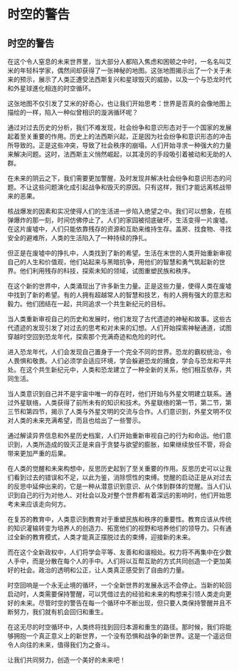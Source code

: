 # 时空的警告


## 时空的警告

在这个令人窒息的未来世界里，当大部分人都陷入焦虑和困顿之中时，一名名叫艾米的年轻科学家，偶然间却获得了一张神秘的地图。这张地图揭示出了一个关于未来的预示，展示了人类正遭受法西斯复兴和星球毁灭的威胁，以及一个与恐龙时代和外星球進化相连的时空循环。

这张地图不仅引发了艾米的好奇心，也让我们开始思考：世界是否真的会像地图上描绘的一样，陷入一种似曾相识的漩涡循环呢？

通过对过去历史的分析，我们不难发现，社会纷争和意识形态对于一个国家的发展起着至关重要的作用。历史上的法西斯兴起，正是因为社会纷争和意识形态的冲击所导致的。正是这些冲突，导致了社会秩序的崩塌，人们开始寻求一种强大的力量来解决问题。这时，法西斯主义悄然崛起，以其凌厉的手段吸引着被动和无助的人群。

在未来的阴云之下，我们需要更加警醒，及时发现并解决社会纷争和意识形态的问题。不让这些问题演化成引起战争和毁灭的原因。只有这样，我们才能远离核战带来的恶果。

核战爆发的因素和实况使得人们的生活进一步陷入绝望之中。我们可以想象，在核弹爆炸的那一刻，时间仿佛停止了。人们的家园被彻底破坏，生活变得一片废墟。在这片废墟中，人们只能依靠残存的资源和互助来维持生存。盖房、找食物、寻找安全的避难所，人类的生活陷入了一种持续的挣扎。

但正是在废墟中的挣扎中，人类找到了新的希望。生活在末世的人类开始重新审视自己的人生和价值观，他们站起来与黑暗抗争，用他们的智慧和勇气筑起新的世界。他们利用残存的科技，探索未知的领域，试图重塑民族和秩序。

在这个新的世界中，人类涌现出了许多新生力量。正是这些力量，使得人类在废墟中找到了新的希望。有的人拥有超越常人的智慧和技艺，有的人拥有强大的意志和毅力。他们团结在一起，共同追求一个共生新纪元的目标。

当人类重新审视自己的历史和发展时，他们发现了古代遗迹的神秘和故事。这些古代遗迹的发现引发了对过去的思考和对未来的幻想。人们开始探索神秘通道，试图穿越时空回到恐龙年代，探索那个充满奇迹和危险的时代。

进入恐龙年代，人们会发现自己置身于一个完全不同的世界。恐龙的霸权统治，令人畏惧和敬畏。人们必须学会适应环境，学会躲避恐龙的捕食，学会与恐龙和平共处。在这个共生新纪元中，人类和恐龙建立了一种全新的关系，他们相互依存，共同生活。

当人类意识到自己并不是宇宙中唯一的存在时，他们开始与外星文明建立联系。通过外星联络，人类获得了前所未有的知识和技术。外星联络的第一节，第二节，第三节和第四节，揭示了人类与外星文明的交流与合作。人们意识到，外星文明不仅对人类的未来充满希望，而且也给出了一些警示。

通过解读异界信息和外星历史档案，人们开始重新审视自己的行为和命运。他们意识到，人类所造成的毁灭正是来自于贪婪与欲望的膨胀，如果继续放任不管，将会带来更加严重的后果。

在人类的觉醒和未来构想中，反思历史起到了至关重要的作用。反思历史可以让我们看到过去的错误和不足，以此为鉴，消除惯性的束缚。觉醒的启动正是从对过去的反思中延伸出来的，它是一种从潜意识到意识、从个体到群体的觉醒。当人们认识到自己的行为对他人、对社会以及对整个世界都有着深远的影响时，他们开始思考未来应该走向何方。

在复苏的教育中，人类意识到教育对于重塑民族和秩序的重要性。教育应该从传统的知识灌输转变为培养人的创造力、拓宽他们的视野和培养他们的领导力。只有通过全新的教育模式，人类才能真正摆脱过去的束缚，迎接新的未来。

而在这个全新政权中，人们将学会平等、友善和和谐相处。权力将不再集中在少数人手中，而是分散在每个人的手中。人们将以互帮互助的方式共同创造一个更加美好的社会。政治的透明和公正，让人类真正感受到了自由的力量。

时空回响是一个永无止境的循环，一个全新世界的发展永远不会停止。当新的轮回启动时，人类需要保持警醒，可以凭借过去的经验和未来的构想来引领人类走向更好的未来。尽管时空的警告在每一个循环中不断出现，但只要人类保持警醒并且不断努力，我们就有机会回归和重生。

在这无尽的时空循环中，人类终将找到回归本源和重生的路径。那时候，我们将能够拥抱一个真正意义上的新世界，一个没有恐惧和战争的新世界。这是一个遥远但令人向往的未来，值得我们为之奋斗。

让我们共同努力，创造一个美好的未来吧！

